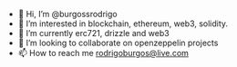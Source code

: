 - 👋 Hi, I’m @burgossrodrigo
- 👀 I’m interested in blockchain, ethereum, web3, solidity.
- 🌱 I’m currently erc721, drizzle and web3
- 💞️ I’m looking to collaborate on openzeppelin projects
- 📫 How to reach me rodrigoburgos@live.com

<!---
burgossrodrigo/burgossrodrigo is a ✨ special ✨ repository because its `README.md` (this file) appears on your GitHub profile.
You can click the Preview link to take a look at your changes.
--->
